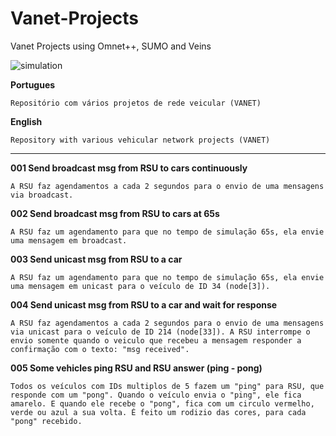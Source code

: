 # Vanet-Projects
Vanet Projects using Omnet++, SUMO and Veins

![simulation](simulation.gif)



**Portugues**
```
Repositório com vários projetos de rede veicular (VANET)
```

**English**
```
Repository with various vehicular network projects (VANET)
```

---

**001 Send broadcast msg from RSU to cars continuously**
```
A RSU faz agendamentos a cada 2 segundos para o envio de uma mensagens via broadcast.
```

**002 Send broadcast msg from RSU to cars at 65s**
```
A RSU faz um agendamento para que no tempo de simulação 65s, ela envie uma mensagem em broadcast.
```


**003 Send unicast msg from RSU to a car**
```
A RSU faz um agendamento para que no tempo de simulação 65s, ela envie uma mensagem em unicast para o veículo de ID 34 (node[3]).
```

**004 Send unicast msg from RSU to a car and wait for response**
```
A RSU faz agendamentos a cada 2 segundos para o envio de uma mensagens via unicast para o veículo de ID 214 (node[33]). A RSU interrompe o envio somente quando o veiculo que recebeu a mensagem responder a confirmação com o texto: "msg received".
```

**005 Some vehicles ping RSU and RSU answer (ping - pong)**
```
Todos os veículos com IDs multiplos de 5 fazem um "ping" para RSU, que responde com um "pong". Quando o veículo envia o "ping", ele fica amarelo. E quando ele recebe o "pong", fica com um circulo vermelho, verde ou azul a sua volta. É feito um rodizio das cores, para cada "pong" recebido.
```

